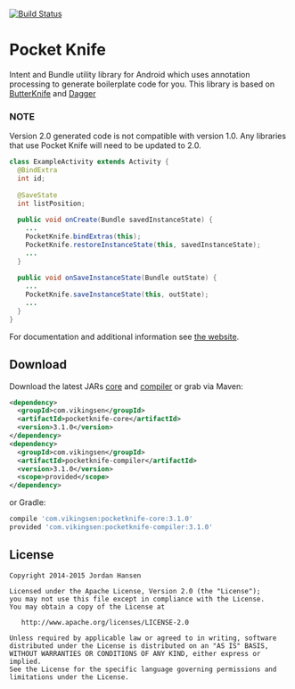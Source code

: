[![Build Status](https://travis-ci.org/hansenji/pocketknife.svg?branch=master)](https://travis-ci.org/hansenji/pocketknife)

Pocket Knife
============

Intent and Bundle utility library for Android which uses annotation processing to generate boilerplate code
for you. This library is based on [ButterKnife][2] and [Dagger][1]

### NOTE
Version 2.0 generated code is not compatible with version 1.0.
Any libraries that use Pocket Knife will need to be updated to 2.0.

```java
class ExampleActivity extends Activity {
  @BindExtra
  int id;
  
  @SaveState
  int listPosition;
  
  public void onCreate(Bundle savedInstanceState) {
    ...
    PocketKnife.bindExtras(this);
    PocketKnife.restoreInstanceState(this, savedInstanceState);
    ...
  }
  
  public void onSaveInstanceState(Bundle outState) {
    ...
    PocketKnife.saveInstanceState(this, outState);
    ...
  }
}
```

For documentation and additional information see [the website][5].

Download
--------

Download the latest JARs [core][3] and [compiler][4] or grab via Maven:
```xml
<dependency>
  <groupId>com.vikingsen</groupId>
  <artifactId>pocketknife-core</artifactId>
  <version>3.1.0</version>
</dependency>
<dependency>
  <groupId>com.vikingsen</groupId>
  <artifactId>pocketknife-compiler</artifactId>
  <version>3.1.0</version>
  <scope>provided</scope>
</dependency>
```
or Gradle:
```groovy
compile 'com.vikingsen:pocketknife-core:3.1.0'
provided 'com.vikingsen:pocketknife-compiler:3.1.0'
```


License
-------

    Copyright 2014-2015 Jordan Hansen

    Licensed under the Apache License, Version 2.0 (the "License");
    you may not use this file except in compliance with the License.
    You may obtain a copy of the License at

       http://www.apache.org/licenses/LICENSE-2.0

    Unless required by applicable law or agreed to in writing, software
    distributed under the License is distributed on an "AS IS" BASIS,
    WITHOUT WARRANTIES OR CONDITIONS OF ANY KIND, either express or implied.
    See the License for the specific language governing permissions and
    limitations under the License.



 [1]: http://square.github.com/dagger/
 [2]: http://jakewharton.github.com/butterknife/
 [3]: http://repository.sonatype.org/service/local/artifact/maven/redirect?r=central-proxy&g=com.vikingsen&a=pocketknife-core&v=LATEST
 [4]: http://repository.sonatype.org/service/local/artifact/maven/redirect?r=central-proxy&g=com.vikingsen&a=pocketknife-core&v=LATEST
 [5]: http://hansenji.github.io/pocketknife
